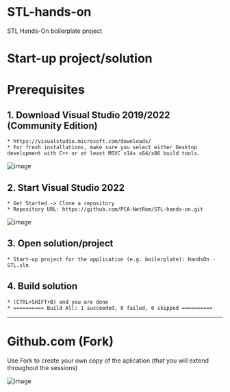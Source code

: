 # STL-hands-on
STL Hands-On boilerplate project

# Start-up project/solution


# Prerequisites
## 1. Download Visual Studio 2019/2022 (Community Edition)
    * https://visualstudio.microsoft.com/downloads/
    * For fresh installations, make sure you select either Desktop development with C++ or at least MSVC v14x x64/x86 build tools.
![image](https://github.com/PCA-NetRom/STL-hands-on/assets/81954334/d8db499c-ce40-44ed-9b93-5253ac9dd099)


## 2. Start Visual Studio 2022
    * Get Started -> Clone a repository
    * Repository URL: https://github.com/PCA-NetRom/STL-hands-on.git

![image](https://github.com/PCA-NetRom/STL-hands-on/assets/81954334/1178c981-a2ef-4972-be73-6b239894fdb8)

## 3. Open solution/project
    * Start-up project for the application (e.g. boilerplate): HandsOn - STL.sln
## 4. Build solution
    * (CTRL+SHIFT+B) and you are done
    * ========== Build All: 1 succeeded, 0 failed, 0 skipped ==========
-----
# Github.com (Fork)
Use Fork to create your own copy of the aplication (that you will extend throughout the sessions)

![image](https://github.com/PCA-NetRom/STL-hands-on/assets/81954334/36098523-7405-454d-8395-f0939c882092)
